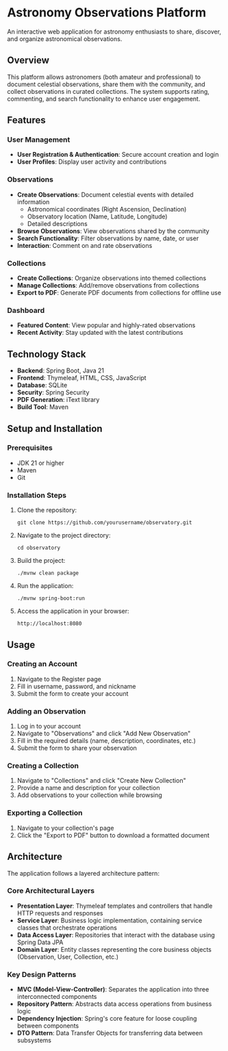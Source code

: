 # Astronomy Observations Platform

An interactive web application for astronomy enthusiasts to share, discover, and organize astronomical observations.

## Overview

This platform allows astronomers (both amateur and professional) to document celestial observations, share them with the community, and collect observations in curated collections. The system supports rating, commenting, and search functionality to enhance user engagement.

## Features

### User Management
- **User Registration & Authentication**: Secure account creation and login
- **User Profiles**: Display user activity and contributions

### Observations
- **Create Observations**: Document celestial events with detailed information
  - Astronomical coordinates (Right Ascension, Declination)
  - Observatory location (Name, Latitude, Longitude)
  - Detailed descriptions
- **Browse Observations**: View observations shared by the community
- **Search Functionality**: Filter observations by name, date, or user
- **Interaction**: Comment on and rate observations

### Collections
- **Create Collections**: Organize observations into themed collections
- **Manage Collections**: Add/remove observations from collections
- **Export to PDF**: Generate PDF documents from collections for offline use

### Dashboard
- **Featured Content**: View popular and highly-rated observations
- **Recent Activity**: Stay updated with the latest contributions

## Technology Stack

- **Backend**: Spring Boot, Java 21
- **Frontend**: Thymeleaf, HTML, CSS, JavaScript
- **Database**: SQLite
- **Security**: Spring Security
- **PDF Generation**: iText library
- **Build Tool**: Maven

## Setup and Installation

### Prerequisites
- JDK 21 or higher
- Maven
- Git

### Installation Steps

1. Clone the repository:
   ```
   git clone https://github.com/yourusername/observatory.git
   ```

2. Navigate to the project directory:
   ```
   cd observatory
   ```

3. Build the project:
   ```
   ./mvnw clean package
   ```

4. Run the application:
   ```
   ./mvnw spring-boot:run
   ```

5. Access the application in your browser:
   ```
   http://localhost:8080
   ```

## Usage

### Creating an Account
1. Navigate to the Register page
2. Fill in username, password, and nickname
3. Submit the form to create your account

### Adding an Observation
1. Log in to your account
2. Navigate to "Observations" and click "Add New Observation"
3. Fill in the required details (name, description, coordinates, etc.)
4. Submit the form to share your observation

### Creating a Collection
1. Navigate to "Collections" and click "Create New Collection"
2. Provide a name and description for your collection
3. Add observations to your collection while browsing

### Exporting a Collection
1. Navigate to your collection's page
2. Click the "Export to PDF" button to download a formatted document


## Architecture

The application follows a layered architecture pattern:

### Core Architectural Layers

- **Presentation Layer**: Thymeleaf templates and controllers that handle HTTP requests and responses
- **Service Layer**: Business logic implementation, containing service classes that orchestrate operations
- **Data Access Layer**: Repositories that interact with the database using Spring Data JPA
- **Domain Layer**: Entity classes representing the core business objects (Observation, User, Collection, etc.)
### Key Design Patterns

- **MVC (Model-View-Controller)**: Separates the application into three interconnected components
- **Repository Pattern**: Abstracts data access operations from business logic
- **Dependency Injection**: Spring's core feature for loose coupling between components
- **DTO Pattern**: Data Transfer Objects for transferring data between subsystems